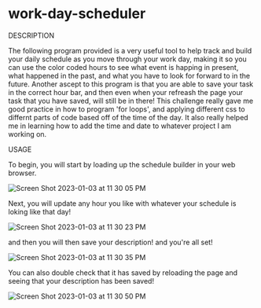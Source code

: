 # work-day-scheduler

DESCRIPTION

The following program provided is a very useful tool to help track and build your daily schedule as you move through your work day, making it so you can use the color coded hours to see what event is happing in present, what happened in the past, and what you have to look for forward to in the future. Another ascept to this program is that you are able to save your task in the correct hour bar, and then even when your refreash the page your task that you have saved, will still be in there! This challenge really gave me good practice in how to program 'for loops', and applying different css to differnt parts of code based off of the time of the day. It also really helped me in learning how to add the time and date to whatever project I am working on. 


USAGE

To begin, you will start by loading up the schedule builder in your web browser. 

![Screen Shot 2023-01-03 at 11 30 05 PM](https://user-images.githubusercontent.com/118230483/210485073-9977be0c-481a-40ce-9edc-f97da0f9a22f.png)

Next, you will update any hour you like with whatever your schedule is loking like that day! 

![Screen Shot 2023-01-03 at 11 30 23 PM](https://user-images.githubusercontent.com/118230483/210485225-554606f7-2f4c-4c54-9461-51bbe6a5171e.png)

and then you will then save your description! and you're all set!  

![Screen Shot 2023-01-03 at 11 30 35 PM](https://user-images.githubusercontent.com/118230483/210485259-32b3a0ed-af53-4572-bbc8-69fd6f4fef26.png)

You can also double check that it has saved by reloading the page and seeing that your description has been saved! 

![Screen Shot 2023-01-03 at 11 30 50 PM](https://user-images.githubusercontent.com/118230483/210485410-44c65388-1552-4a5e-abfa-e883a74375d5.png)


